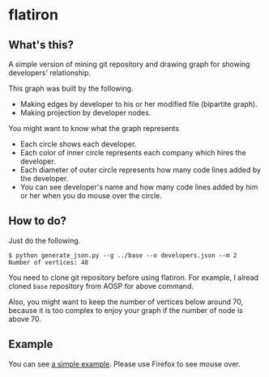flatiron
========

## What's this?
A simple version of mining git repository and drawing graph for showing developers' relationship.

This graph was built by the following.

- Making edges by developer to his or her modified file (bipartite graph).
- Making projection by developer nodes.

You might want to know what the graph represents

- Each circle shows each developer.
- Each color of inner circle represents each company which hires the developer.
- Each diameter of outer circle represents how many code lines added by the developer.
- You can see developer's name and how many code lines added by him or her when you do mouse over the circle.

## How to do?
Just do the following.

```shell
$ python generate_json.py --g ../base --o developers.json --m 2
Number of vertices: 48
```

You need to clone git repository before using flatiron. For example, I alread cloned `base` repository from AOSP for above command.

Also, you might want to keep the number of vertices below around 70, because it is too complex to enjoy your graph if the number of node is above 70.

## Example
You can see [a simple example](http://bl.ocks.org/sangheestyle/a63916effde2dfffb298). Please use Firefox to see mouse over.
